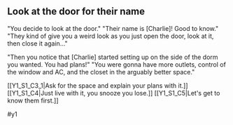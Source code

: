 ## Look at the door for their name
"You decide to look at the door."
"Their name is [Charlie]! Good to know."
"They kind of give you a weird look as you just open the door, look at it, then close it again..."

"Then you notice that [Charlie] started setting up on the side of the dorm you wanted. You had plans!" 
"You were gonna have more outlets, control of the window and AC, and the closet in the arguably better space." 

[[Y1_S1_C3_1|Ask for the space and explain your plans with it.]]
[[Y1_S1_C4|Just live with it, you snooze you lose.]]
[[Y1_S1_C5|Let's get to know them first.]]

#y1